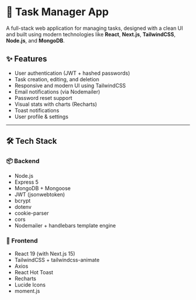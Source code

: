 # 📝 Task Manager App

A full-stack web application for managing tasks, designed with a clean UI and built using modern technologies like **React**, **Next.js**, **TailwindCSS**, **Node.js**, and **MongoDB**.

## ✨ Features

- User authentication (JWT + hashed passwords)
- Task creation, editing, and deletion
- Responsive and modern UI using TailwindCSS
- Email notifications (via Nodemailer)
- Password reset support
- Visual stats with charts (Recharts)
- Toast notifications
- User profile & settings

---

## 🛠️ Tech Stack

### 📦 Backend
- Node.js
- Express 5
- MongoDB + Mongoose
- JWT (jsonwebtoken)
- bcrypt
- dotenv
- cookie-parser
- cors
- Nodemailer + handlebars template engine

### 🎨 Frontend
- React 19 (with Next.js 15)
- TailwindCSS + tailwindcss-animate
- Axios
- React Hot Toast
- Recharts
- Lucide Icons
- moment.js
